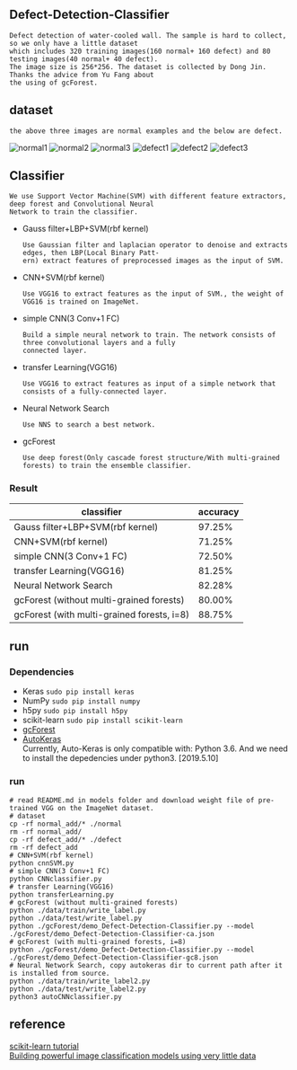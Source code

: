 ## Defect-Detection-Classifier
    Defect detection of water-cooled wall. The sample is hard to collect, so we only have a little dataset 
    which includes 320 training images(160 normal+ 160 defect) and 80 testing images(40 normal+ 40 defect). 
    The image size is 256*256. The dataset is collected by Dong Jin. Thanks the advice from Yu Fang about 
    the using of gcForest.
## dataset 
    the above three images are normal examples and the below are defect.
![normal1](https://github.com/marooncn/Defect-Detection-Classifier/blob/master/data/train/normal/2.jpg)
![normal2](https://github.com/marooncn/Defect-Detection-Classifier/blob/master/data/train/normal/3.jpg)
![normal3](https://github.com/marooncn/Defect-Detection-Classifier/blob/master/data/train/normal/4.jpg)
![defect1](https://github.com/marooncn/Defect-Detection-Classifier/blob/master/data/train/defect/2.jpg)
![defect2](https://github.com/marooncn/Defect-Detection-Classifier/blob/master/data/train/defect/3.jpg)
![defect3](https://github.com/marooncn/Defect-Detection-Classifier/blob/master/data/train/defect/4.jpg)
## Classifier
    We use Support Vector Machine(SVM) with different feature extractors, deep forest and Convolutional Neural 
    Network to train the classifier.
* Gauss filter+LBP+SVM(rbf kernel)

      Use Gaussian filter and laplacian operator to denoise and extracts edges, then LBP(Local Binary Patt-
      ern) extract features of preprocessed images as the input of SVM.
* CNN+SVM(rbf kernel)
      
      Use VGG16 to extract features as the input of SVM., the weight of VGG16 is trained on ImageNet.
* simple CNN(3 Conv+1 FC)

      Build a simple neural network to train. The network consists of three convolutional layers and a fully
      connected layer.
* transfer Learning(VGG16)
    
      Use VGG16 to extract features as input of a simple network that consists of a fully-connected layer.
* Neural Network Search
    
      Use NNS to search a best network.
* gcForest
    
      Use deep forest(Only cascade forest structure/With multi-grained forests) to train the ensemble classifier. 
### Result
 
|                classifier                  |   accuracy   | 
|--------------------------------------------|--------------|
|      Gauss filter+LBP+SVM(rbf kernel)      |    97.25%    | 
|            CNN+SVM(rbf kernel)             |    71.25%    | 
|          simple CNN(3 Conv+1 FC)           |    72.50%    | 
|         transfer Learning(VGG16)           |    81.25%    |
|          Neural Network Search             |    82.28%    |
|  gcForest (without multi-grained forests)  |    80.00%    |
| gcForest (with multi-grained forests, i=8) |    88.75%    |

## run
### Dependencies ###
* Keras `sudo pip install keras`
* NumPy `sudo pip install numpy`
* h5py `sudo pip install h5py`
* scikit-learn `sudo pip install scikit-learn`
* [gcForest](https://github.com/kingfengji/gcForest)
* [AutoKeras](https://github.com/jhfjhfj1/autokeras) <br>
Currently, Auto-Keras is only compatible with: Python 3.6. And we need to install the depedencies under python3. [2019.5.10]
### run ###
~~~
# read README.md in models folder and download weight file of pre-trained VGG on the ImageNet dataset.
# dataset
cp -rf normal_add/* ./normal
rm -rf normal_add/
cp -rf defect_add/* ./defect
rm -rf defect_add
# CNN+SVM(rbf kernel)
python cnnSVM.py
# simple CNN(3 Conv+1 FC)
python CNNclassifier.py
# transfer Learning(VGG16)
python transferLearning.py
# gcForest (without multi-grained forests) 
python ./data/train/write_label.py
python ./data/test/write_label.py
python ./gcForest/demo_Defect-Detection-Classifier.py --model ./gcForest/demo_Defect-Detection-Classifier-ca.json
# gcForest (with multi-grained forests, i=8) 
python ./gcForest/demo_Defect-Detection-Classifier.py --model ./gcForest/demo_Defect-Detection-Classifier-gc8.json
# Neural Network Search, copy autokeras dir to current path after it is installed from source.
python ./data/train/write_label2.py
python ./data/test/write_label2.py
python3 autoCNNclassifier.py
~~~
## reference
[scikit-learn tutorial](http://scikit-learn.org/dev/modules/generated/sklearn.svm.SVC.html) </br>
[Building powerful image classification models using very little data](https://blog.keras.io/building-powerful-image-classification-models-using-very-little-data.html)
